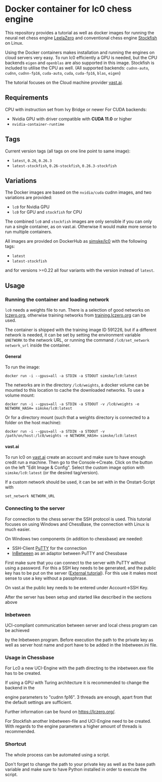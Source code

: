 # Docker container for lc0 chess engine
This repository provides a tutorial as well as docker images for running the
neural net chess engine [LeelaZero](https://github.com/LeelaChessZero/lc0) and
conventional chess engine [Stockfish](https://stockfishchess.org/) on Linux.

Using the Docker containers makes installation and running the engines on cloud servers very easy.
To run lc0 efficiently a GPU is needed, but the CPU backends `eigen` and `openblas` are also supported in this image.
Stockfish is included to utilise the CPU as well.
(All supported backends: `cudnn-auto`, `cudnn`, `cudnn-fp16`, `cuda-auto`, `cuda`, `cuda-fp16`, `blas`, `eigen`)

The tutorial focuses on the Cloud machine provider [vast.ai](https://vast.ai/).

## Requirements
CPU with instruction set from Ivy Bridge or newer
For CUDA backends:
- Nvidia GPU with driver compatible with **CUDA 11.0** or higher
- `nvidia-container-runtime`

## Tags
Current version tags (all tags on one line point to same image):
- `latest`, `0.26`, `0.26.3`
- `latest-stockfish`, `0.26-stockfish`, `0.26.3-stockfish`

## Variations
The Docker images are based on the `nvidia/cuda` cudnn images, and two variations are provided:

 - `lc0` for Nvidia GPU
 - `lc0` for GPU and `stockfish` for CPU

The combined `lc0` and `stockfish` images are only sensible if you can only run a single container, as on vast.ai. Otherwise it would make more sense to run multiple containers.

All images are provided on DockerHub as [simske/lc0](https://hub.docker.com/r/simske/lc0) with the following tags:

 - `latest`
 - `latest-stockfish`

and for versions >=0.22 all four variants with the version instead of `latest`.

## Usage

### Running the container and loading network
`lc0` needs a weights file to run.
There is a selection of good networks on [lczero.org](https://lczero.org/play/bestnets/),
otherwise training networks from [training.lczero.org](https://training.lczero.org/networks/) can be used.

The container is shipped with the training image ID 591226, but if a different network is needed,
it can be set by setting the environment variable `$NETWORK` to the network URL,
or running the command `/lc0/set_network network_url` inside the container.

#### General
To run the image:
```
docker run -i --gpus=all -a STDIN -a STDOUT simske/lc0:latest
```
The networks are in the directory `/lc0/weights`, a docker volume can be mounted to this location to cache the downloaded networks.
To use a volume mount:
```
docker run -i --gpus=all -a STDIN -a STDOUT -v /lc0/weights -e NETWORK_HASH= simske/lc0:latest
```
Or for a directory mount (such that a weights directory is connected to a folder on the host machine):
```
docker run -i --gpus=all -a STDIN -a STDOUT -v /path/on/host:/lc0/weights -e NETWORK_HASH= simske/lc0:latest
```


#### vast.ai
To run lc0 on [vast.ai](https://vast.ai) create an account and make sure to have enough credit run a machine.
Then go to the Console->Create. Click on the button on the left "Edit Image & Config".
Select the custom image option with `simske/lc0:latest` (or the desired tag/version).

If a custom network should be used, it can be set with in the Onstart-Script with
```
set_network NETWORK_URL
```

### Connecting to the server
For connection to the chess server the SSH protocol is used.
This tutorial focuses on using Windows and ChessBase, the connection with Linux is much easier.

On Windows two components (in addition to chessbase) are needed:

 - SSH-Client [PuTTY](https://putty.org/) for the connection
 - [InBetween](https://www.chess.com/blog/AldoE/the-tale-of-the-lost-wrapper-inbetween-by-odd-gunnar-malin)
   as an adaptor between PuTTY and Chessbase

First make sure that you can connect to the server with PuTTY without using a password.
For this a SSH key needs to be generated, and the public key has to be put on the server ([External tutorial](https://devops.ionos.com/tutorials/use-ssh-keys-with-putty-on-windows/)).
For this use it makes most sense to use a key without a passphrase.

On vast.ai the public key needs to be entered under Account->SSH Key.

After the server has been setup and started like described in the sections above



### Inbetween

UCI-compliant communication between server and local chess program can be achieved

by the Inbetween program. Before execution the path to the private key as well as server host name and port have to be added in the Inbetween.ini file.

### Usage in Chessbase

For Lc0 a new UCI-Engine with the path directing to the inbetween.exe file has to be created.

If using a GPU with Turing architecture it is recommended to change the backend in the

engine parameters to "cudnn fp16". 3 threads are enough, apart from that the default settings are sufficient.

Further information can be found on https://lczero.org/.

For Stockfish another Inbetween-file and UCI-Engine need to be created. With regards to the engine parameters a higher amount of threads is recommended.



### Shortcut

The whole process can be automated using a script.

Don't forget to change the path to your private key as well as the base path variable and make sure to have Python installed in order to execute the script.
